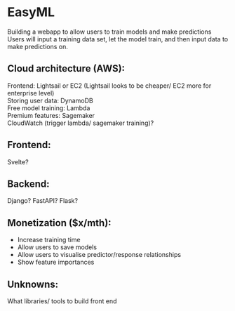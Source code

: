# EasyML  
Building a webapp to allow users to train models and make predictions  
Users will input a training data set, let the model train, and then input data to make predictions on.  

## Cloud architecture (AWS):
Frontend: Lightsail or EC2 (Lightsail looks to be cheaper/ EC2 more for enterprise level)  
Storing user data: DynamoDB  
Free model training: Lambda  
Premium features: Sagemaker    
CloudWatch (trigger lambda/ sagemaker training)?  
  
## Frontend:
Svelte?  

## Backend:  
Django? FastAPI? Flask?
  
## Monetization ($x/mth):
- Increase training time
- Allow users to save models
- Allow users to visualise predictor/response relationships
- Show feature importances

## Unknowns:  
What libraries/ tools to build front end

